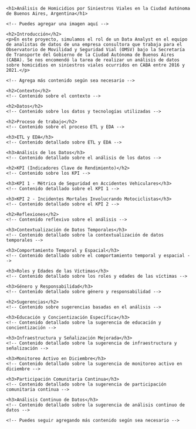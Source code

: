 <!DOCTYPE html>
<html lang="es">
<head>
    <meta charset="UTF-8">
    <meta name="viewport" content="width=device-width, initial-scale=1.0">
    <title>Análisis de Homicidios por Siniestros Viales en CABA</title>
    <!-- Agrega cualquier estilo adicional aquí -->
</head>
<body>

    <h1>Análisis de Homicidios por Siniestros Viales en la Ciudad Autónoma de Buenos Aires, Argentina</h1>
    
    <!-- Puedes agregar una imagen aquí -->

    <h2>Introducción</h2>
    <p>En este proyecto, simulamos el rol de un Data Analyst en el equipo de analistas de datos de una empresa consultora que trabaja para el Observatorio de Movilidad y Seguridad Vial (OMSV) bajo la Secretaría de Transporte del Gobierno de la Ciudad Autónoma de Buenos Aires (CABA). Se nos encomendó la tarea de realizar un análisis de datos sobre homicidios en siniestros viales ocurridos en CABA entre 2016 y 2021.</p>

    <!-- Agrega más contenido según sea necesario -->

    <h2>Contexto</h2>
    <!-- Contenido sobre el contexto -->

    <h2>Datos</h2>
    <!-- Contenido sobre los datos y tecnologías utilizadas -->

    <h2>Proceso de trabajo</h2>
    <!-- Contenido sobre el proceso ETL y EDA -->

    <h3>ETL y EDA</h3>
    <!-- Contenido detallado sobre ETL y EDA -->

    <h3>Análisis de los Datos</h3>
    <!-- Contenido detallado sobre el análisis de los datos -->

    <h2>KPI (Indicadores Clave de Rendimiento)</h2>
    <!-- Contenido sobre los KPI -->

    <h3>KPI 1 - Métrica de Seguridad en Accidentes Vehiculares</h3>
    <!-- Contenido detallado sobre el KPI 1 -->

    <h3>KPI 2 - Incidentes Mortales Involucrando Motociclistas</h3>
    <!-- Contenido detallado sobre el KPI 2 -->

    <h2>Reflexiones</h2>
    <!-- Contenido reflexivo sobre el análisis -->

    <h3>Contextualización de Datos Temporales</h3>
    <!-- Contenido detallado sobre la contextualización de datos temporales -->

    <h3>Comportamiento Temporal y Espacial</h3>
    <!-- Contenido detallado sobre el comportamiento temporal y espacial -->

    <h3>Roles y Edades de las Víctimas</h3>
    <!-- Contenido detallado sobre los roles y edades de las víctimas -->

    <h3>Género y Responsabilidad</h3>
    <!-- Contenido detallado sobre género y responsabilidad -->

    <h2>Sugerencias</h2>
    <!-- Contenido sobre sugerencias basadas en el análisis -->

    <h3>Educación y Concientización Específica</h3>
    <!-- Contenido detallado sobre la sugerencia de educación y concientización -->

    <h3>Infraestructura y Señalización Mejorada</h3>
    <!-- Contenido detallado sobre la sugerencia de infraestructura y señalización -->

    <h3>Monitoreo Activo en Diciembre</h3>
    <!-- Contenido detallado sobre la sugerencia de monitoreo activo en diciembre -->

    <h3>Participación Comunitaria Continua</h3>
    <!-- Contenido detallado sobre la sugerencia de participación comunitaria continua -->

    <h3>Análisis Continuo de Datos</h3>
    <!-- Contenido detallado sobre la sugerencia de análisis continuo de datos -->

    <!-- Puedes seguir agregando más contenido según sea necesario -->

</body>
</html>

